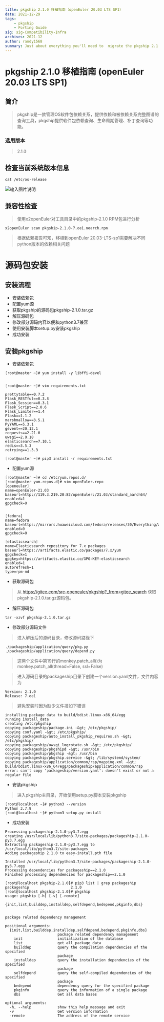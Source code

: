 ```yaml
---
title: pkgship 2.1.0 移植指南（openEuler 20.03 LTS SP1）
date: 2021-12-29
tags: 
    - pkgship
    - Porting Guide
sig: sig-Compatibility-Infra
archives: 2021-12
author: randy1568
summary: Just about everything you'll need to  migrate the pkgship 2.1.0
---
```


# pkgship 2.1.0 移植指南 (openEuler 20.03 LTS SP1)

## 简介

>pkgship是一款管理OS软件包依赖关系，提供依赖和被依赖关系完整图谱的查询工具，pkgship提供软件包依赖查询、生命周期管理、补丁查询等功能。

### 选用版本

> 2.1.0

##  检查当前系统版本信息

```shell
cat /etc/os-release
```
![输入图片说明](https://images.gitee.com/uploads/images/2021/0402/155416_1222a64f_2255020.png "1428073uzqhgwoscpt0pld.png")

## 兼容性检查

> 使用x2openEuler对工具目录中的pkgship-2.1.0 RPM包进行分析

```shell
x2openEuler scan pkgship-2.1.0-7.oe1.noarch.rpm
```

> 根据依赖报告可知，移植到openEuler 20.03-LTS-sp1需要解决不同python版本的依赖相关问题

# 源码包安装

## 安装流程

- 安装依赖包
- 配置yum源
- 获取pkgship的源码包pkgship-2.1.0.tar.gz
- 解压源码包
- 修改部分源码内容以便和python3.7兼容
- 使用安装脚本setup.py安装pkgship
- 成功安装

## 安装pkgship

- 安装依赖包

```shell
[root@master ~]# yum install -y libffi-devel


[root@master ~]# vim requirements.txt

prettytable==0.7.2
Flask_RESTful==0.3.8
Flask_Session==0.3.1
Flask_Script==2.0.6
Flask_Limiter==1.4
Flask==1.1.2
marshmallow==3.5.1
PyYAML==5.3.1
gevent==20.12.1
requests==2.21.0
uwsgi==2.0.18
elasticsearch==7.10.1
redis==3.5.3
retrying==1.3.3

[root@master ~]# pip3 install -r requirements.txt
```


- 配置yum源

```shell
[root@master ~]# cd /etc/yum.repos.d/
[root@master yum.repos.d]# vim openEuler.repo
[openeuler]
name=openEuler-21.03
baseurl=http://119.3.219.20:82/openEuler:/21.03/standard_aarch64/
enabled=1
gpgcheck=0


[fedora]
name=fedora
baseurl=https://mirrors.huaweicloud.com/fedora/releases/30/Everything/aarch64/os/
enabled=0
gpgcheck=0

[elasticsearch]
name=Elasticsearch repository for 7.x packages
baseurl=https://artifacts.elastic.co/packages/7.x/yum
gpgcheck=1
gpgkey=https://artifacts.elastic.co/GPG-KEY-elasticsearch
enabled=1
autorefresh=1
type=rpm-md

```

- 获取源码包

> 从 https://gitee.com/src-openeuler/pkgship?_from=gitee_search 获取pkgship-2.1.0.tar.gz源码包。

- 解压源码包

```shell
tar -xzvf pkgship-2.1.0.tar.gz
```

- 修改部分源码文件

> 进入解压后的源码目录，修改源码路径下
```shell
./packageship/application/query/pkg.py
./packageship/application/query/depend.py
```

> 这两个文件中第19行的monkey.patch_all()为monkey.patch_all(thread=False, ssl=False)

> 进入源码目录的packageship目录下创建一个version.yaml文件，文件内容为

```shell
Version: 2.1.0
Release: 7.oe1
```
> 避免安装时因为缺少文件报如下错误

```shell
installing package data to build/bdist.linux-x86_64/egg
running install_data
creating /etc/pkgship
copying packageship/package.ini -&gt; /etc/pkgship/
copying conf.yaml -&gt; /etc/pkgship/
copying packageship/auto_install_pkgship_requires.sh -&gt; /etc/pkgship/
copying packageship/uwsgi_logrotate.sh -&gt; /etc/pkgship/
copying packageship/pkgshipd -&gt; /usr/bin
copying packageship/pkgship -&gt; /usr/bin
copying packageship/pkgship.service -&gt; /lib/systemd/system/
copying packageship/application/common/rsp/mapping.xml -&gt; build/bdist.linux-x86_64/egg/packageship/application/common/rsp
error: can't copy 'packageship/version.yaml': doesn't exist or not a regular file
```


- 安装pkgship

> 进入pkgship主目录，开始使用setup.py脚本安装pkgship

```shell
[root@localhost ~]# python3 --version
Python 3.7.9
[root@localhost ~]# python3 setup.py install
```


- 成功安装

```shell
Processing packageship-2.1.0-py3.7.egg
creating /usr/local/lib/python3.7/site-packages/packageship-2.1.0-py3.7.egg
Extracting packageship-2.1.0-py3.7.egg to /usr/local/lib/python3.7/site-packages
Adding packageship 2.1.0 to easy-install.pth file

Installed /usr/local/lib/python3.7/site-packages/packageship-2.1.0-py3.7.egg
Processing dependencies for packageship==2.1.0
Finished processing dependencies for packageship==2.1.0

[root@localhost pkgship-2.1.0]# pip3 list | grep packageship
packageship                   2.1.0
[root@localhost pkgship-2.1.0]# pkgship
usage: pkgship [-h] [-v] [-remote]
               {init,list,builddep,installdep,selfdepend,bedepend,pkginfo,dbs}
               ...

package related dependency management

positional arguments:
  {init,list,builddep,installdep,selfdepend,bedepend,pkginfo,dbs}
                        package related dependency management
    init                initialization of the database
    list                get all package data
    builddep            query the compilation dependencies of the specified
                        package
    installdep          query the installation dependencies of the specified
                        package
    selfdepend          query the self-compiled dependencies of the specified
                        package
    bedepend            dependency query for the specified package
    pkginfo             query the information of a single package
    dbs                 Get all data bases

optional arguments:
  -h, --help            show this help message and exit
  -v                    Get version information
  -remote               The address of the remote service
```
